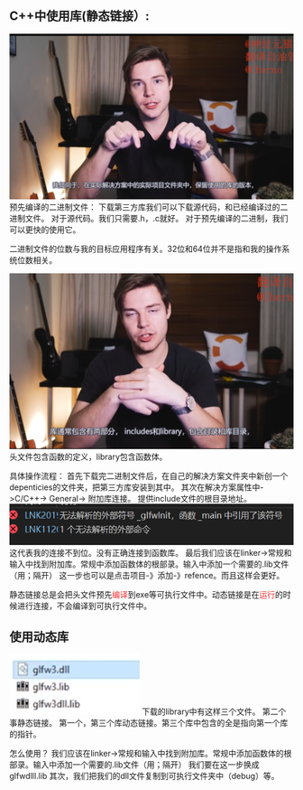 ## C++中使用库(静态链接）:
![](attachments/C++中使用库_image_0.png)
预先编译的二进制文件：
下载第三方库我们可以下载源代码，和已经编译过的二进制文件。
对于源代码。我们只需要.h，.c就好。
对于预先编译的二进制，我们可以更快的使用它。

二进制文件的位数与我的目标应用程序有关。32位和64位并不是指和我的操作系统位数相关。


![](attachments/C++中使用库_image_1.png)
头文件包含函数的定义，library包含函数体。

具体操作流程：
首先下载完二进制文件后，在自己的解决方案文件夹中新创一个depenticies的文件夹，把第三方库安装到其中。
其次在解决方案属性中->C/C++-> General->
附加库连接。  提供include文件的根目录地址。
![](attachments/C++中使用库_image_2.png)
这代表我的连接不到位。没有正确连接到函数库。
最后我们应该在linker->常规和输入中找到附加库。常规中添加函数体的根部录。输入中添加一个需要的.lib文件（用；隔开）
这一步也可以是点击项目-》添加-》refence。而且这样会更好。

静态链接总是会把头文件预先<font color= "#F33232">编译</font>到exe等可执行文件中。动态链接是在<font color= "#F33232">运行</font>的时候进行连接，不会编译到可执行文件中。

## 使用动态库

![](attachments/C++中使用库_image_3.png)
下载的library中有这样三个文件。
第二个事静态链接。
第一个，第三个库动态链接。第三个库中包含的全是指向第一个库的指针。

怎么使用？
我们应该在linker->常规和输入中找到附加库。常规中添加函数体的根部录。输入中添加一个需要的.lib文件（用；隔开）
我们要在这一步换成glfwdlll.lib
其次，我们把我们的dll文件复制到可执行文件夹中（debug）等。